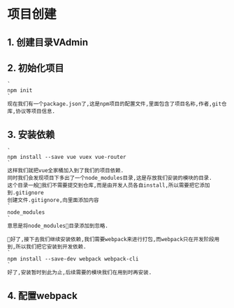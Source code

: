 # 项目创建
## 1. 创建目录VAdmin
## 2. 初始化项目  
    `
    npm init
    `   
    现在我们有一个package.json了,这是npm项目的配置文件,里面包含了项目名称,作者,git仓库,协议等项目信息.
## 3. 安装依赖   
    `
    npm install --save vue vuex vue-router
    `   
    这样我们就把vue全家桶加入到了我们的项目依赖.   
    同时我们会发现项目下多出了一个node_modules目录,这是存放我们安装的模块的目录.   
    这个目录一般我们不需要提交到仓库,而是由开发人员各自install,所以需要把它添加到.gitignore   
    创建文件.gitignore,向里面添加内容   
    `
    node_modules
    `  
    意思是将node_modules目录添加到忽略.   

    好了,接下去我们继续安装依赖,我们需要webpack来进行打包,而webpack只在开发阶段用到,所以我们把它安装到开发依赖.   
    `
    npm install --save-dev webpack webpack-cli
    `   
    好了,安装暂时到此为止,后续需要的模块我们在用到时再安装.
## 4. 配置webpack

